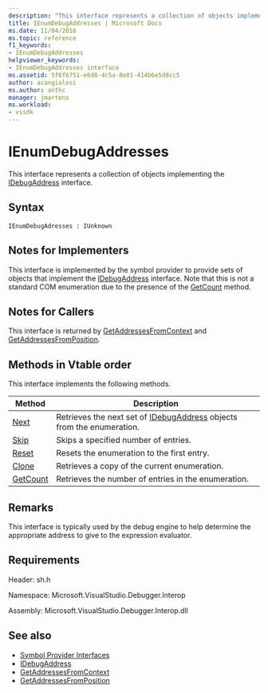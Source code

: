 ```yaml
---
description: "This interface represents a collection of objects implementing the IDebugAddress interface."
title: IEnumDebugAddresses | Microsoft Docs
ms.date: 11/04/2016
ms.topic: reference
f1_keywords:
- IEnumDebugAddresses
helpviewer_keywords:
- IEnumDebugAddresses interface
ms.assetid: 5f6f6751-e6d8-4c5a-8e81-414b6e5d8cc5
author: acangialosi
ms.author: anthc
manager: jmartens
ms.workload:
- vssdk
---
```

# IEnumDebugAddresses
This interface represents a collection of objects implementing the [IDebugAddress](../../../extensibility/debugger/reference/idebugaddress.md) interface.

## Syntax

```
IEnumDebugAdresses : IUnknown
```

## Notes for Implementers
 This interface is implemented by the symbol provider to provide sets of objects that implement the [IDebugAddress](../../../extensibility/debugger/reference/idebugaddress.md) interface. Note that this is not a standard COM enumeration due to the presence of the [GetCount](../../../extensibility/debugger/reference/ienumdebugaddresses-getcount.md) method.

## Notes for Callers
 This interface is returned by [GetAddressesFromContext](../../../extensibility/debugger/reference/idebugsymbolprovider-getaddressesfromcontext.md) and [GetAddressesFromPosition](../../../extensibility/debugger/reference/idebugsymbolprovider-getaddressesfromposition.md).

## Methods in Vtable order
 This interface implements the following methods.

|Method|Description|
|------------|-----------------|
|[Next](../../../extensibility/debugger/reference/ienumdebugaddresses-next.md)|Retrieves the next set of [IDebugAddress](../../../extensibility/debugger/reference/idebugaddress.md) objects from the enumeration.|
|[Skip](../../../extensibility/debugger/reference/ienumdebugaddresses-skip.md)|Skips a specified number of entries.|
|[Reset](../../../extensibility/debugger/reference/ienumdebugaddresses-reset.md)|Resets the enumeration to the first entry.|
|[Clone](../../../extensibility/debugger/reference/ienumdebugaddresses-clone.md)|Retrieves a copy of the current enumeration.|
|[GetCount](../../../extensibility/debugger/reference/ienumdebugaddresses-getcount.md)|Retrieves the number of entries in the enumeration.|

## Remarks
 This interface is typically used by the debug engine to help determine the appropriate address to give to the expression evaluator.

## Requirements
 Header: sh.h

 Namespace: Microsoft.VisualStudio.Debugger.Interop

 Assembly: Microsoft.VisualStudio.Debugger.Interop.dll

## See also
- [Symbol Provider Interfaces](../../../extensibility/debugger/reference/symbol-provider-interfaces.md)
- [IDebugAddress](../../../extensibility/debugger/reference/idebugaddress.md)
- [GetAddressesFromContext](../../../extensibility/debugger/reference/idebugsymbolprovider-getaddressesfromcontext.md)
- [GetAddressesFromPosition](../../../extensibility/debugger/reference/idebugsymbolprovider-getaddressesfromposition.md)
